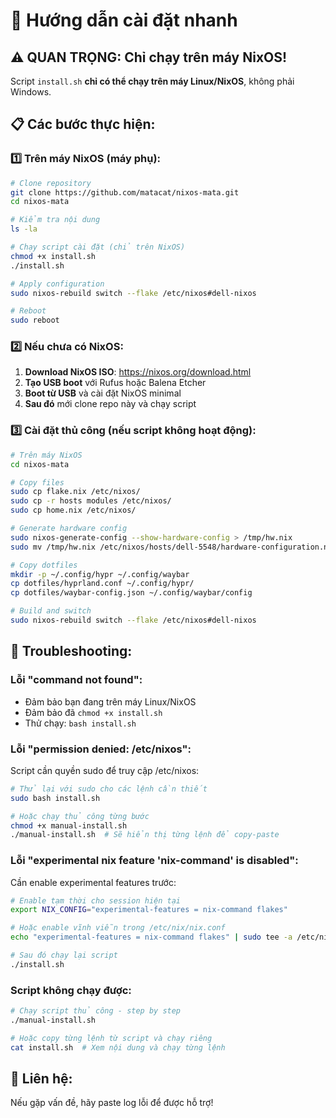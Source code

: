 # 🚀 Hướng dẫn cài đặt nhanh

## ⚠️ QUAN TRỌNG: Chỉ chạy trên máy NixOS!

Script `install.sh` **chỉ có thể chạy trên máy Linux/NixOS**, không phải Windows.

## 📋 Các bước thực hiện:

### 1️⃣ Trên máy NixOS (máy phụ):

```bash
# Clone repository
git clone https://github.com/matacat/nixos-mata.git
cd nixos-mata

# Kiểm tra nội dung
ls -la

# Chạy script cài đặt (chỉ trên NixOS)
chmod +x install.sh
./install.sh

# Apply configuration
sudo nixos-rebuild switch --flake /etc/nixos#dell-nixos

# Reboot
sudo reboot
```

### 2️⃣ Nếu chưa có NixOS:

1. **Download NixOS ISO**: https://nixos.org/download.html
2. **Tạo USB boot** với Rufus hoặc Balena Etcher
3. **Boot từ USB** và cài đặt NixOS minimal
4. **Sau đó** mới clone repo này và chạy script

### 3️⃣ Cài đặt thủ công (nếu script không hoạt động):

```bash
# Trên máy NixOS
cd nixos-mata

# Copy files
sudo cp flake.nix /etc/nixos/
sudo cp -r hosts modules /etc/nixos/
sudo cp home.nix /etc/nixos/

# Generate hardware config
sudo nixos-generate-config --show-hardware-config > /tmp/hw.nix
sudo mv /tmp/hw.nix /etc/nixos/hosts/dell-5548/hardware-configuration.nix

# Copy dotfiles
mkdir -p ~/.config/hypr ~/.config/waybar
cp dotfiles/hyprland.conf ~/.config/hypr/
cp dotfiles/waybar-config.json ~/.config/waybar/config

# Build and switch
sudo nixos-rebuild switch --flake /etc/nixos#dell-nixos
```

## 🔧 Troubleshooting:

### Lỗi "command not found":
- Đảm bảo bạn đang trên máy Linux/NixOS
- Đảm bảo đã `chmod +x install.sh`
- Thử chạy: `bash install.sh`

### Lỗi "permission denied: /etc/nixos":
Script cần quyền sudo để truy cập /etc/nixos:
```bash
# Thử lại với sudo cho các lệnh cần thiết
sudo bash install.sh

# Hoặc chạy thủ công từng bước
chmod +x manual-install.sh
./manual-install.sh  # Sẽ hiển thị từng lệnh để copy-paste
```

### Lỗi "experimental nix feature 'nix-command' is disabled":
Cần enable experimental features trước:
```bash
# Enable tạm thời cho session hiện tại
export NIX_CONFIG="experimental-features = nix-command flakes"

# Hoặc enable vĩnh viễn trong /etc/nix/nix.conf
echo "experimental-features = nix-command flakes" | sudo tee -a /etc/nix/nix.conf

# Sau đó chạy lại script
./install.sh
```

### Script không chạy được:
```bash
# Chạy script thủ công - step by step
./manual-install.sh

# Hoặc copy từng lệnh từ script và chạy riêng
cat install.sh  # Xem nội dung và chạy từng lệnh
```

## 📱 Liên hệ:
Nếu gặp vấn đề, hãy paste log lỗi để được hỗ trợ!
